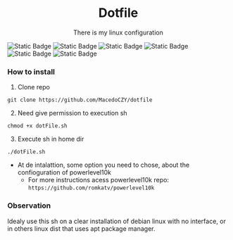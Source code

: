 <h1 align="center"> Dotfile </h1>

<p align="center"> There is my linux configuration </p>

![Static Badge](https://img.shields.io/badge/debian-12-blue?style=for-the-badge) ![Static Badge](https://img.shields.io/badge/i3wm-purple?style=for-the-badge) ![Static Badge](https://img.shields.io/badge/lightdm-white?style=for-the-badge) ![Static Badge](https://img.shields.io/badge/alacritty-brown?style=for-the-badge) ![Static Badge](https://img.shields.io/badge/polybar-orange?style=for-the-badge) ![Static Badge](https://img.shields.io/badge/zsh-gren?style=for-the-badge)

###  How to install
1. Clone repo
```
git clone https://github.com/MacedoCZY/dotfile
```
2. Need give permission to execution sh
```
chmod +x dotFile.sh
```
3. Execute sh in home dir
```
./dotFile.sh
```
  - At de intalattion, some option you need to chose, about the confioguration of powerlevel10k
    - For more instructions acess powerlevel10k repo: ```https://github.com/romkatv/powerlevel10k ```

###  Observation
Idealy use this sh on a clear installation of debian linux with no interface, or in others linux dist that uses apt package manager.
